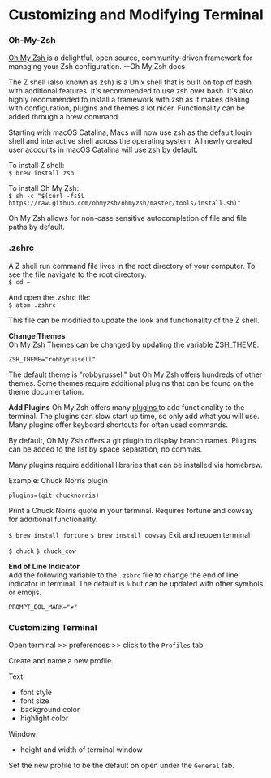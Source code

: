 # Customizing and Modifying Terminal

### Oh-My-Zsh

[ Oh My Zsh ](https://ohmyz.sh/) is a delightful, open source, community-driven framework for managing your Zsh configuration. --Oh My Zsh docs

The Z shell (also known as zsh) is a Unix shell that is built on top of bash with additional features. It's recommended to use zsh over bash. It's also highly recommended to install a framework with zsh as it makes dealing with configuration, plugins and themes a lot nicer. Functionality can be added through a brew command

Starting with macOS Catalina, Macs will now use zsh as the default login shell and interactive shell across the operating system. All newly created user accounts in macOS Catalina will use zsh by default.

To install Z shell:  
`$ brew install zsh`

To install Oh My Zsh:  
`$ sh -c "$(curl -fsSL https://raw.github.com/ohmyzsh/ohmyzsh/master/tools/install.sh)"`

Oh My Zsh allows for non-case sensitive autocompletion of file and file paths by default.

### .zshrc
A Z shell run command file lives in the root directory of your computer. To see the file navigate to the root directory:  
`$ cd ~`

And open the .zshrc file:  
`$ atom .zshrc`

This file can be modified to update the look and functionality of the Z shell.

**Change Themes**  
[ Oh My Zsh Themes ](https://github.com/ohmyzsh/ohmyzsh/wiki/Themes) can be changed by updating the variable ZSH_THEME.

`ZSH_THEME="robbyrussell"`

The default theme is "robbyrussell" but Oh My Zsh offers hundreds of other themes. Some themes require additional plugins that can be found on the theme documentation.

**Add Plugins**
Oh My Zsh offers many [ plugins ](https://github.com/ohmyzsh/ohmyzsh/wiki/Plugins) to add functionality to the terminal. The plugins can slow start up time, so only add what you will use. Many plugins offer keyboard shortcuts for often used commands.

By default, Oh My Zsh offers a git plugin to display branch names. Plugins can be added to the list by space separation, no commas.

Many plugins require additional libraries that can be installed via homebrew.

Example: Chuck Norris plugin

`plugins=(git chucknorris)`

Print a Chuck Norris quote in your terminal. Requires fortune and cowsay for additional functionality.

`$ brew install fortune`
`$ brew install cowsay`
Exit and reopen terminal

`$ chuck`
`$ chuck_cow`

**End of Line Indicator**  
Add the following variable to the `.zshrc` file to change the end of line indicator in terminal. The default is `%` but can be updated with other symbols or emojis.

`PROMPT_EOL_MARK="❤️"`


### Customizing Terminal
Open terminal >> preferences >> click to the `Profiles` tab

Create and name a new profile.

Text:
- font style
- font size
- background color
- highlight color

Window:
- height and width of terminal window

Set the new profile to be the default on open under the `General` tab.
